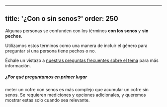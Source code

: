 ***

title: '¿Con o sin senos?'
order: 250
----------

Algunas personas se confunden con los términos **con los senos** y **sin pechos**.

Utilizamos estos términos como una manera de incluir el género para preguntar si una persona tiene pechos o no.

<Tip>

Échale un vistazo a [nuestras preguntas frecuentes sobre el tema](/docs/faq/mamass/) para más información.

</Tip>

<Note>

##### ¿Por qué preguntamos en primer lugar

meter un cofre con senos es más complejo que acumular un cofre sin senos.
Se requieren mediciones y opciones adicionales, y queremos mostrar estas
solo cuando sea relevante.

</Note>
